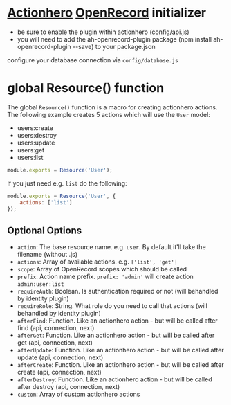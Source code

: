[Actionhero](http://actionherojs.com/) [OpenRecord](https://github.com/PhilWaldmann/openrecord) initializer
=============

* be sure to enable the plugin within actionhero (config/api.js)
* you will need to add the ah-openrecord-plugin package (npm install ah-openrecord-plugin --save) to your package.json

configure your database connection via `config/database.js`


# global Resource() function

The global `Resource()` function is a macro for creating actionhero actions.
The following example creates 5 actions which will use the `User` model:
 * users:create
 * users:destroy
 * users:update
 * users:get
 * users:list

```js
module.exports = Resource('User');
```

If you just need e.g. `list` do the following:

```js
module.exports = Resource('User', {
	actions: ['list']
});
```


## Optional Options

* `action`: The base resource name. e.g. `user`. By default it'll take the filename (without .js)
* `actions`: Array of available actions. e.g. `['list', 'get']`
* `scope`: Array of OpenRecord scopes which should be called
* `prefix`: Action name prefix. `prefix: 'admin'` will create action `admin:user:list` 
* `requireAuth`: Boolean. Is authentication required or not (will behandled by identity plugin)
* `requireRole`: String. What role do you need to call that actions (will behandled by identity plugin)
* `afterFind`: Function. Like an actionhero action - but will be called after find (api, connection, next)
* `afterGet`: Function. Like an actionhero action - but will be called after get (api, connection, next)
* `afterUpdate`: Function. Like an actionhero action - but will be called after update (api, connection, next)
* `afterCreate`: Function. Like an actionhero action - but will be called after create (api, connection, next)
* `afterDestroy`: Function. Like an actionhero action - but will be called after destroy (api, connection, next)
* `custom`: Array of custom actionhero actions